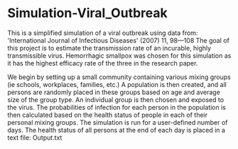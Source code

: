 # Simulation-Viral_Outbreak
This is a simplified simulation of a viral outbreak using data from:  'International Journal of Infectious Diseases' (2007) 11, 98—108
The goal of this project is to estimate the transmission rate of an incurable, highly transmissible virus. 
Hemorrhagic smallpox was chosen for this simulation as it has the highest efficacy rate of the three in the research paper.

We begin by setting up a small community containing various mixing groups (ie schools, workplaces, families, etc.)
A population is then created, and all persons are randomly placed in these groups based on age and average size of the group type.
An individual group is then chosen and exposed to the virus.
The probabilities of infection for each person in the population is then calculated based on the health status of people in each of their personal mixing groups.
The simulation is run for a user-defined number of days.
The health status of all persons at the end of each day is placed in a text file: Output.txt
